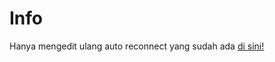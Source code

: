 # Info
Hanya mengedit ulang auto reconnect yang sudah ada [di sini!](https://github.com//zzzt27/liberfix/)
